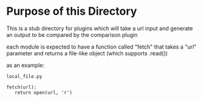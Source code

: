 # Purpose of this Directory

This is a stub directory for plugins which will take a url input and generate an output to be compared by the comparison plugin

each module is expected to have a function called "fetch" that takes a "url" parameter and returns a file-like object (which supports .read())

as an example:

`local_file.py`
```
fetch(url):
   return open(url, 'r')
```